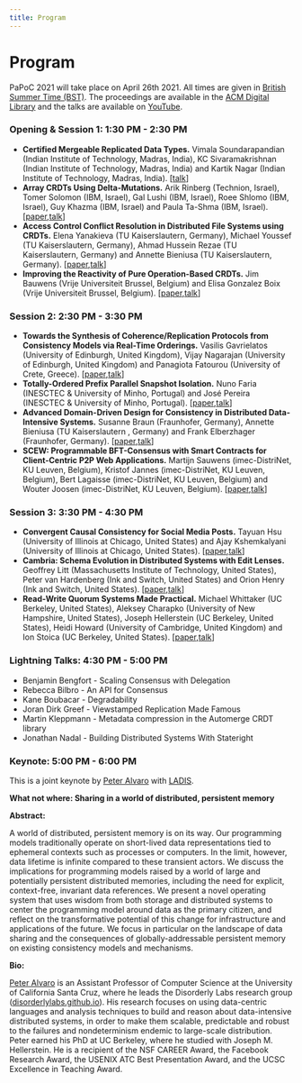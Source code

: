 ```yaml
---
title: Program
---
```

# Program

PaPoC 2021 will take place on April 26th 2021.
All times are given in [British Summer Time (BST)](https://www.timeanddate.com/time/zones/bst).
The proceedings are available in the [ACM Digital Library](https://dl.acm.org/doi/proceedings/10.1145/3447865) and the talks are available on [YouTube](https://youtube.com/playlist?list=PLzDuHU-z7gNgh7anHW2UO8Vrm_FhIoJ3F).

### Opening & Session 1: 1:30 PM - 2:30 PM

* **Certified Mergeable Replicated Data Types.** Vimala Soundarapandian (Indian Institute of Technology, Madras, India), KC Sivaramakrishnan (Indian Institute of Technology, Madras, India) and Kartik Nagar (Indian Institute of Technology, Madras, India). [[talk](https://youtu.be/6TTRv5rLI-8)]
* **Array CRDTs Using Delta-Mutations.**
Arik Rinberg (Technion, Israel), Tomer Solomon (IBM, Israel), Gal Lushi (IBM, Israel), Roee Shlomo (IBM, Israel), Guy Khazma (IBM, Israel) and Paula Ta-Shma (IBM, Israel). [[paper](https://dl.acm.org/doi/10.1145/3447865.3457971),[talk](https://youtu.be/X4M27qohtDs)]
* **Access Control Conflict Resolution in Distributed File Systems using CRDTs.**
Elena Yanakieva (TU Kaiserslautern, Germany), Michael Youssef (TU Kaiserslautern, Germany), Ahmad Hussein Rezae (TU Kaiserslautern, Germany) and Annette Bieniusa (TU Kaiserslautern, Germany). [[paper](https://dl.acm.org/doi/10.1145/3447865.3457970),[talk](https://youtu.be/dLmHkJFrFks)]
* **Improving the Reactivity of Pure Operation-Based CRDTs.**
Jim Bauwens (Vrije Universiteit Brussel, Belgium) and Elisa Gonzalez Boix (Vrije Universiteit Brussel, Belgium). [[paper](https://dl.acm.org/doi/10.1145/3447865.3457968),[talk](https://youtu.be/dRuz-aIGI5E)]

### Session 2: 2:30 PM - 3:30 PM

* **Towards the Synthesis of Coherence/Replication Protocols from Consistency Models via Real-Time Orderings.**
Vasilis Gavrielatos (University of Edinburgh, United Kingdom), Vijay Nagarajan (University of Edinburgh, United Kingdom) and Panagiota Fatourou (University of Crete, Greece). [[paper](https://dl.acm.org/doi/10.1145/3447865.3457964),[talk](https://youtu.be/fe-uxY7cPTY)]
* **Totally-Ordered Prefix Parallel Snapshot Isolation.**
Nuno Faria (INESCTEC & University of Minho, Portugal) and José Pereira (INESCTEC & University of Minho, Portugal). [[paper](https://dl.acm.org/doi/10.1145/3447865.3457966),[talk](https://youtu.be/DUkq6S9faBc)]
* **Advanced Domain-Driven Design for Consistency in Distributed Data-Intensive Systems.**
Susanne Braun (Fraunhofer, Germany), Annette Bieniusa (TU Kaiserslautern , Germany) and Frank Elberzhager (Fraunhofer, Germany). [[paper](https://dl.acm.org/doi/10.1145/3447865.3457969),[talk](https://youtu.be/Zg_EAEvDWg0)]
* **SCEW: Programmable BFT-Consensus with Smart Contracts for Client-Centric P2P Web Applications.**
Martijn Sauwens (imec-DistriNet, KU Leuven, Belgium), Kristof Jannes (imec-DistriNet, KU Leuven, Belgium), Bert Lagaisse (imec-DistriNet, KU Leuven, Belgium) and Wouter Joosen (imec-DistriNet, KU Leuven, Belgium). [[paper](https://dl.acm.org/doi/10.1145/3447865.3457965),[talk](https://youtu.be/Bb5YFNTpX68)]

### Session 3: 3:30 PM - 4:30 PM

* **Convergent Causal Consistency for Social Media Posts.**
Tayuan Hsu (University of Illinois at Chicago, United States) and Ajay Kshemkalyani (University of Illinois at Chicago, United States). [[paper](https://dl.acm.org/doi/10.1145/3447865.3457967),[talk](https://youtu.be/WpzrArkfmAI)]
* **Cambria: Schema Evolution in Distributed Systems with Edit Lenses.**
Geoffrey Litt (Massachusetts Institute of Technology, United States), Peter van Hardenberg (Ink and Switch, United States) and Orion Henry (Ink and Switch, United States). [[paper](https://dl.acm.org/doi/10.1145/3447865.3457963),[talk](https://youtu.be/HwIJ1L8hlas)]
* **Read-Write Quorum Systems Made Practical.**
Michael Whittaker (UC Berkeley, United States), Aleksey Charapko (University of New Hampshire, United States), Joseph Hellerstein (UC Berkeley, United States), Heidi Howard (University of Cambridge, United Kingdom) and Ion Stoica (UC Berkeley, United States). [[paper](https://dl.acm.org/doi/10.1145/3447865.3457962),[talk](https://youtu.be/CRLw9PcK8d4)]

### Lightning Talks: 4:30 PM - 5:00 PM

* Benjamin Bengfort - Scaling Consensus with Delegation
* Rebecca Bilbro - An API for Consensus
* Kane Boubacar - Degradability
* Joran Dirk Greef - Viewstamped Replication Made Famous
* Martin Kleppmann - Metadata compression in the Automerge CRDT library
* Jonathan Nadal - Building Distributed Systems With Stateright

### Keynote: 5:00 PM - 6:00 PM

This is a joint keynote by [Peter Alvaro](https://people.ucsc.edu/~palvaro/) with [LADIS](https://ladisworkshop.org/2021/).

**What not where: Sharing in a world of distributed, persistent memory**

**Abstract:**

A world of distributed, persistent memory is on its way. Our programming models traditionally operate on short-lived data representations tied to ephemeral contexts such as processes or computers. In the limit, however, data lifetime is infinite compared to these transient actors. We discuss the implications for programming models raised by a world of large and potentially persistent distributed memories, including the need for explicit, context-free, invariant data references. We present a novel operating system that uses wisdom from both storage and distributed systems to center the programming model around data as the primary citizen, and reflect on the transformative potential of this change for infrastructure and applications of the future.  We focus in particular on the landscape of data sharing and the consequences of globally-addressable persistent memory on existing consistency models and mechanisms.

**Bio:**

[Peter Alvaro](https://people.ucsc.edu/~palvaro/) is an Assistant Professor of Computer Science at the University of California Santa Cruz, where he leads the Disorderly Labs research group ([disorderlylabs.github.io](https://disorderlylabs.github.io)). His research focuses on using data-centric languages and analysis techniques to build and reason about data-intensive distributed systems, in order to make them scalable, predictable and robust to the failures and nondeterminism endemic to large-scale distribution. Peter earned his PhD at UC Berkeley, where he studied with Joseph M. Hellerstein. He is a recipient of the NSF CAREER Award, the Facebook Research Award, the USENIX ATC Best Presentation Award, and the UCSC Excellence in Teaching Award.